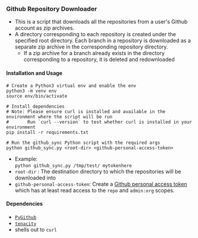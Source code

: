 ### Github Repository Downloader

* This is a script that downloads all the repositories from a user's Github account as zip archives.
* A directory corresponding to each repository is created under the specified root directory. Each branch in a repository is downloaded as 
  a separate zip archive in the corresponding repository directory. 
  * If a zip archive for a branch already exists in the directory corresponding to a repository, it is deleted and redownloaded
  
#### Installation and Usage
```
# Create a Python3 virtual env and enable the env
python3 -m venv env
source env/bin/activate

# Install dependencies
# Note: Please ensure curl is installed and available in the environment where the script will be run
#       Run `curl --version` to test whether curl is installed in your environment
pip install -r requirements.txt

# Run the github_sync Python script with the required args
python github_sync.py <root-dir> <github-personal-access-token>
```

* Example:  
  `python github_sync.py /tmp/test/ mytokenhere`
* `root-dir` : The destination directory to which the repositories will be downloaded into
* `github-personal-access-token`: Create a [Github personal access token](https://docs.github.com/en/github/authenticating-to-github/keeping-your-account-and-data-secure/creating-a-personal-access-token) 
   which has at least read access to the `repo` and `admin:org` scopes.
   
#### Dependencies
* [`PyGithub`](https://github.com/PyGithub/PyGithub)
* [`tenacity`](https://tenacity.readthedocs.io/en/latest/)
* shells out to `curl`
